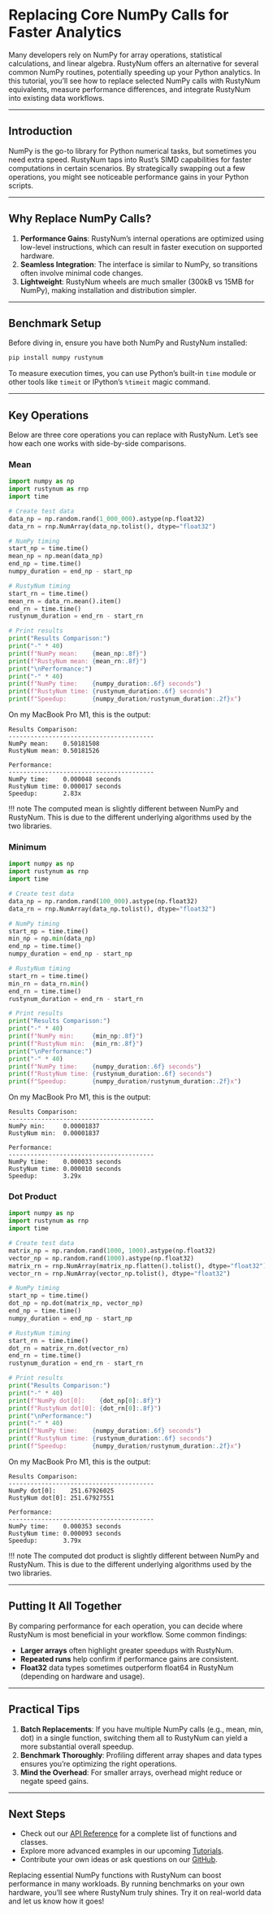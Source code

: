 # Replacing Core NumPy Calls for Faster Analytics

Many developers rely on NumPy for array operations, statistical calculations, and linear algebra. RustyNum offers an alternative for several common NumPy routines, potentially speeding up your Python analytics. In this tutorial, you’ll see how to replace selected NumPy calls with RustyNum equivalents, measure performance differences, and integrate RustyNum into existing data workflows.

---

## Introduction

NumPy is the go-to library for Python numerical tasks, but sometimes you need extra speed. RustyNum taps into Rust’s SIMD capabilities for faster computations in certain scenarios. By strategically swapping out a few operations, you might see noticeable performance gains in your Python scripts.

---

## Why Replace NumPy Calls?

1. **Performance Gains**: RustyNum’s internal operations are optimized using low-level instructions, which can result in faster execution on supported hardware.
2. **Seamless Integration**: The interface is similar to NumPy, so transitions often involve minimal code changes.
3. **Lightweight**: RustyNum wheels are much smaller (300kB vs 15MB for NumPy), making installation and distribution simpler.

---

## Benchmark Setup

Before diving in, ensure you have both NumPy and RustyNum installed:

```bash
pip install numpy rustynum
```

To measure execution times, you can use Python’s built-in `time` module or other tools like `timeit` or IPython’s `%timeit` magic command.

---

## Key Operations

Below are three core operations you can replace with RustyNum. Let’s see how each one works with side-by-side comparisons.

### Mean

```python
import numpy as np
import rustynum as rnp
import time

# Create test data
data_np = np.random.rand(1_000_000).astype(np.float32)
data_rn = rnp.NumArray(data_np.tolist(), dtype="float32")

# NumPy timing
start_np = time.time()
mean_np = np.mean(data_np)
end_np = time.time()
numpy_duration = end_np - start_np

# RustyNum timing
start_rn = time.time()
mean_rn = data_rn.mean().item()
end_rn = time.time()
rustynum_duration = end_rn - start_rn

# Print results
print("Results Comparison:")
print("-" * 40)
print(f"NumPy mean:    {mean_np:.8f}")
print(f"RustyNum mean: {mean_rn:.8f}")
print("\nPerformance:")
print("-" * 40)
print(f"NumPy time:    {numpy_duration:.6f} seconds")
print(f"RustyNum time: {rustynum_duration:.6f} seconds")
print(f"Speedup:       {numpy_duration/rustynum_duration:.2f}x")
```

On my MacBook Pro M1, this is the output:

```
Results Comparison:
----------------------------------------
NumPy mean:    0.50181508
RustyNum mean: 0.50181526

Performance:
----------------------------------------
NumPy time:    0.000048 seconds
RustyNum time: 0.000017 seconds
Speedup:       2.83x
```

!!! note
    The computed mean is slightly different between NumPy and RustyNum. This is due to the different underlying algorithms used by the two libraries.

### Minimum

```python
import numpy as np
import rustynum as rnp
import time

# Create test data
data_np = np.random.rand(100_000).astype(np.float32)
data_rn = rnp.NumArray(data_np.tolist(), dtype="float32")

# NumPy timing
start_np = time.time()
min_np = np.min(data_np)
end_np = time.time()
numpy_duration = end_np - start_np

# RustyNum timing
start_rn = time.time()
min_rn = data_rn.min()
end_rn = time.time()
rustynum_duration = end_rn - start_rn

# Print results
print("Results Comparison:")
print("-" * 40)
print(f"NumPy min:     {min_np:.8f}")
print(f"RustyNum min:  {min_rn:.8f}")
print("\nPerformance:")
print("-" * 40)
print(f"NumPy time:    {numpy_duration:.6f} seconds")
print(f"RustyNum time: {rustynum_duration:.6f} seconds")
print(f"Speedup:       {numpy_duration/rustynum_duration:.2f}x")
```
On my MacBook Pro M1, this is the output:
```
Results Comparison:
----------------------------------------
NumPy min:     0.00001837
RustyNum min:  0.00001837

Performance:
----------------------------------------
NumPy time:    0.000033 seconds
RustyNum time: 0.000010 seconds
Speedup:       3.29x
```

### Dot Product

```python
import numpy as np
import rustynum as rnp
import time

# Create test data
matrix_np = np.random.rand(1000, 1000).astype(np.float32)
vector_np = np.random.rand(1000).astype(np.float32)
matrix_rn = rnp.NumArray(matrix_np.flatten().tolist(), dtype="float32").reshape([1000, 1000])
vector_rn = rnp.NumArray(vector_np.tolist(), dtype="float32")

# NumPy timing
start_np = time.time()
dot_np = np.dot(matrix_np, vector_np)
end_np = time.time()
numpy_duration = end_np - start_np

# RustyNum timing
start_rn = time.time()
dot_rn = matrix_rn.dot(vector_rn)
end_rn = time.time()
rustynum_duration = end_rn - start_rn

# Print results
print("Results Comparison:")
print("-" * 40)
print(f"NumPy dot[0]:    {dot_np[0]:.8f}")
print(f"RustyNum dot[0]: {dot_rn[0]:.8f}")
print("\nPerformance:")
print("-" * 40)
print(f"NumPy time:    {numpy_duration:.6f} seconds")
print(f"RustyNum time: {rustynum_duration:.6f} seconds")
print(f"Speedup:       {numpy_duration/rustynum_duration:.2f}x")
```

On my MacBook Pro M1, this is the output:

```
Results Comparison:
----------------------------------------
NumPy dot[0]:    251.67926025
RustyNum dot[0]: 251.67927551

Performance:
----------------------------------------
NumPy time:    0.000353 seconds
RustyNum time: 0.000093 seconds
Speedup:       3.79x
```

!!! note
    The computed dot product is slightly different between NumPy and RustyNum. This is due to the different underlying algorithms used by the two libraries.

---

## Putting It All Together

By comparing performance for each operation, you can decide where RustyNum is most beneficial in your workflow. Some common findings:

- **Larger arrays** often highlight greater speedups with RustyNum.
- **Repeated runs** help confirm if performance gains are consistent.
- **Float32** data types sometimes outperform float64 in RustyNum (depending on hardware and usage).

---

## Practical Tips

1. **Batch Replacements**: If you have multiple NumPy calls (e.g., mean, min, dot) in a single function, switching them all to RustyNum can yield a more substantial overall speedup.
2. **Benchmark Thoroughly**: Profiling different array shapes and data types ensures you’re optimizing the right operations.
3. **Mind the Overhead**: For smaller arrays, overhead might reduce or negate speed gains.

---

## Next Steps

- Check out our [API Reference](../../api/) for a complete list of functions and classes.
- Explore more advanced examples in our upcoming [Tutorials](../).
- Contribute your own ideas or ask questions on our [GitHub](https://github.com/IgorSusmelj/rustynum).

Replacing essential NumPy functions with RustyNum can boost performance in many workloads. By running benchmarks on your own hardware, you’ll see where RustyNum truly shines. Try it on real-world data and let us know how it goes!